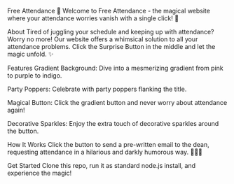 Free Attendance 🎉
Welcome to Free Attendance - the magical website where your attendance worries vanish with a single click! 🌟

About
Tired of juggling your schedule and keeping up with attendance? Worry no more! Our website offers a whimsical solution to all your attendance problems. Click the Surprise Button in the middle and let the magic unfold. ✨

Features
Gradient Background: Dive into a mesmerizing gradient from pink to purple to indigo.

Party Poppers: Celebrate with party poppers flanking the title.

Magical Button: Click the gradient button and never worry about attendance again!

Decorative Sparkles: Enjoy the extra touch of decorative sparkles around the button.

How It Works
Click the button to send a pre-written email to the dean, requesting attendance in a hilarious and darkly humorous way. 🕵️‍♂️😄

Get Started
Clone this repo, run it as standard node.js install, and experience the magic!
